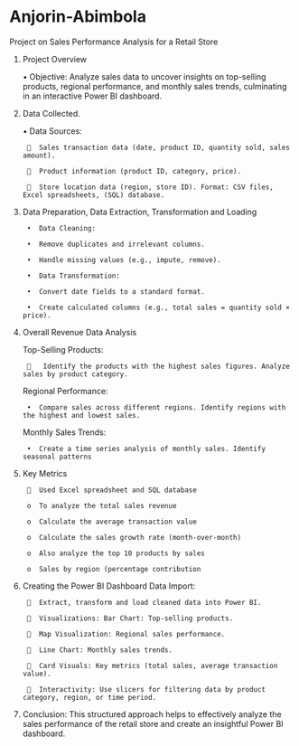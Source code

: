 # Anjorin-Abimbola

Project on Sales Performance Analysis for a Retail Store 
1.	Project Overview
   
      •	Objective: Analyze sales data to uncover insights on top-selling products, regional performance, and monthly sales trends, culminating in an interactive Power BI dashboard.

2.	Data Collected.
   
      •	Data Sources: 

         	Sales transaction data (date, product ID, quantity sold, sales amount). 
   
         	Product information (product ID, category, price). 
   
         	Store location data (region, store ID). Format: CSV files, Excel spreadsheets, (SQL) database.
  	
   
4.	Data Preparation, Data Extraction, Transformation and Loading
   
         •	Data Cleaning: 

         •	Remove duplicates and irrelevant columns. 

         •	Handle missing values (e.g., impute, remove). 

         •	Data Transformation: 

         •	Convert date fields to a standard format. 

         •	Create calculated columns (e.g., total sales = quantity sold × price).
  	

5.	Overall Revenue Data Analysis
   
      Top-Selling Products:

         	 Identify the products with the highest sales figures. Analyze sales by product category. 

      Regional Performance: 

         •	Compare sales across different regions. Identify regions with the highest and lowest sales. 

      Monthly Sales Trends: 

         •	Create a time series analysis of monthly sales. Identify seasonal patterns
  	

6.	Key Metrics
   
         	Used Excel spreadsheet and SQL database 
         
         o	To analyze the total sales revenue
   
         o	Calculate the average transaction value
   
         o	Calculate the sales growth rate (month-over-month) 
   
         o	Also analyze the top 10 products by sales 
   
         o	Sales by region (percentage contribution
  	
   
7.	Creating the Power BI Dashboard Data Import:
   
         	Extract, transform and load cleaned data into Power BI.
  	
         	Visualizations: Bar Chart: Top-selling products. 
   
         	Map Visualization: Regional sales performance. 
   
         	Line Chart: Monthly sales trends. 
   
         	Card Visuals: Key metrics (total sales, average transaction value). 
   
         	Interactivity: Use slicers for filtering data by product category, region, or time period.
  	

9.	Conclusion: This structured approach helps to effectively analyze the sales performance of the retail store and create an insightful Power BI dashboard. 



